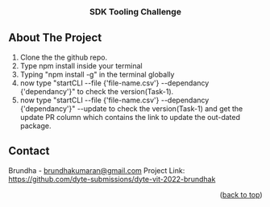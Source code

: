 <!--Topic-->
<br />
<div align="center">
<h3 align="center">SDK Tooling Challenge</h3>
</div>

<!-- ABOUT THE PROJECT -->
## About The Project
<ol>
<li>Clone the the github repo.<br /></li>
<li>Type npm install inside your terminal<br /></li>
<li>Typing "npm install -g" in the terminal globally<br /></li>
<li>now type "startCLI --file {'file-name.csv'} --dependancy {'dependancy'}" to check the version(Task-1).<br /></li>
<li>now type "startCLI --file {'file-name.csv'} --dependancy {'dependancy'}" --update  to check the version(Task-1) and get the update PR column which contains the link to update the out-dated package.<br /> </li>
</ol>

<!-- CONTACT -->
## Contact

Brundha - brundhakumaran@gmail.com
Project Link: https://github.com/dyte-submissions/dyte-vit-2022-brundhak
<p align="right">(<a href="#top">back to top</a>)</p>
